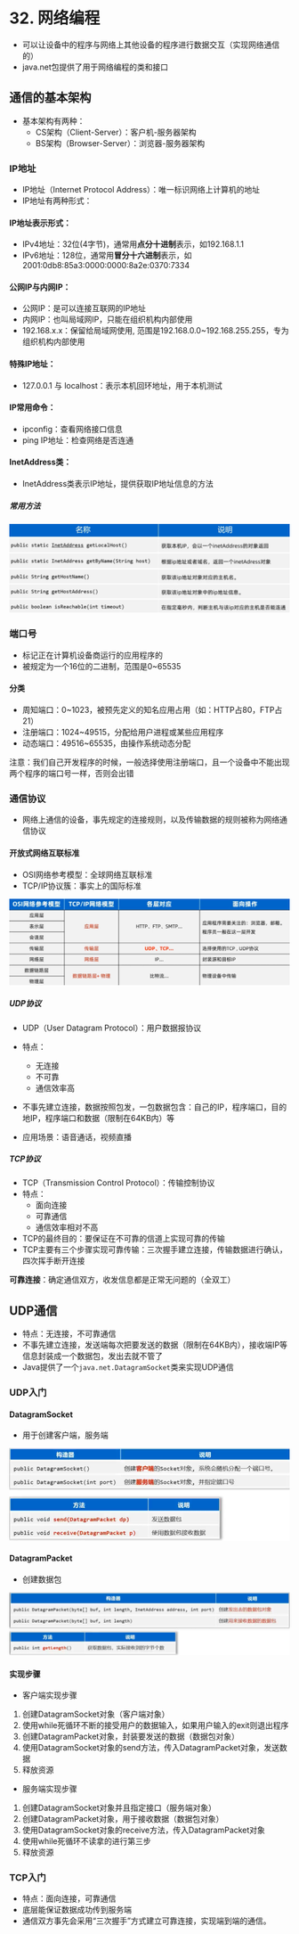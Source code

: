 # 32. 网络编程

- 可以让设备中的程序与网络上其他设备的程序进行数据交互（实现网络通信的）
- java.net包提供了用于网络编程的类和接口

## 通信的基本架构

- 基本架构有两种：
    - CS架构（Client-Server）：客户机-服务器架构
    - BS架构（Browser-Server）：浏览器-服务器架构

### IP地址

- IP地址（Internet Protocol Address）：唯一标识网络上计算机的地址
- IP地址有两种形式：
#### IP地址表示形式：
- IPv4地址：32位(4字节)，通常用**点分十进制**表示，如192.168.1.1
- IPv6地址：128位，通常用**冒分十六进制**表示，如2001:0db8:85a3:0000:0000:8a2e:0370:7334

#### 公网IP与内网IP：
- 公网IP：是可以连接互联网的IP地址
- 内网IP：也叫局域网IP，只能在组织机构内部使用
- 192.168.x.x：保留给局域网使用, 范围是192.168.0.0~192.168.255.255，专为组织机构内部使用

#### 特殊IP地址：
- 127.0.0.1 与 localhost：表示本机回环地址，用于本机测试

#### IP常用命令：
- ipconfig：查看网络接口信息
- ping IP地址：检查网络是否连通

#### InetAddress类：
- InetAddress类表示IP地址，提供获取IP地址信息的方法

##### 常用方法

![alt text](image-214.png)

### 端口号

- 标记正在计算机设备商运行的应用程序的
- 被规定为一个16位的二进制，范围是0~65535

#### 分类

- 周知端口：0~1023，被预先定义的知名应用占用（如：HTTP占80，FTP占21）
- 注册端口：1024~49515，分配给用户进程或某些应用程序
- 动态端口：49516~65535，由操作系统动态分配

注意：我们自己开发程序的时候，一般选择使用注册端口，且一个设备中不能出现两个程序的端口号一样，否则会出错

### 通信协议
- 网络上通信的设备，事先规定的连接规则，以及传输数据的规则被称为网络通信协议

#### 开放式网络互联标准
- OSI网络参考模型：全球网络互联标准
- TCP/IP协议簇：事实上的国际标准

![alt text](image-215.png)

##### UDP协议

- UDP（User Datagram Protocol）：用户数据报协议
- 特点：
    - 无连接
    - 不可靠
    - 通信效率高

- 不事先建立连接，数据按照包发，一包数据包含：自己的IP，程序端口，目的地IP，程序端口和数据（限制在64KB内）等

- 应用场景：语音通话，视频直播

##### TCP协议

- TCP（Transmission Control Protocol）：传输控制协议
- 特点：
    - 面向连接
    - 可靠通信
    - 通信效率相对不高
- TCP的最终目的：要保证在不可靠的信道上实现可靠的传输
- TCP主要有三个步骤实现可靠传输：三次握手建立连接，传输数据进行确认，四次挥手断开连接

**可靠连接**：确定通信双方，收发信息都是正常无问题的（全双工）

## UDP通信
- 特点：无连接，不可靠通信
- 不事先建立连接，发送端每次把要发送的数据（限制在64KB内），接收端IP等信息封装成一个数据包，发出去就不管了
- Java提供了一个```java.net.DatagramSocket```类来实现UDP通信

### UDP入门

#### DatagramSocket
- 用于创建客户端，服务端

![alt text](image-216.png)

#### DatagramPacket
- 创建数据包

![alt text](image-217.png)

#### 实现步骤

- 客户端实现步骤
1. 创建DatagramSocket对象（客户端对象）
2. 使用while死循环不断的接受用户的数据输入，如果用户输入的exit则退出程序
3. 创建DatagramPacket对象，封装要发送的数据（数据包对象）
4. 使用DatagramSocket对象的send方法，传入DatagramPacket对象，发送数据
5. 释放资源

- 服务端实现步骤
1. 创建DatagramSocket对象并且指定接口（服务端对象）
2. 创建DatagramPacket对象，用于接收数据（数据包对象）
3. 使用DatagramSocket对象的receive方法，传入DatagramPacket对象
4. 使用while死循环不读拿的进行第三步
5. 释放资源

### TCP入门
- 特点：面向连接，可靠通信
- 底层能保证数据成功传到服务端
- 通信双方事先会采用“三次握手”方式建立可靠连接，实现端到端的通信。

